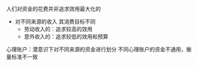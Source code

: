 人们对资金的花费并非追求效用最大化的

- 对不同来源的收入 其消费目标不同
  - 劳动收入的：追求较高的效用
  - 意外收入的：追求较低的效用和预算

心理账户：潜意识下对不同来源的资金进行划分
不同心理账户的资金不通用，衡量标准不一致
